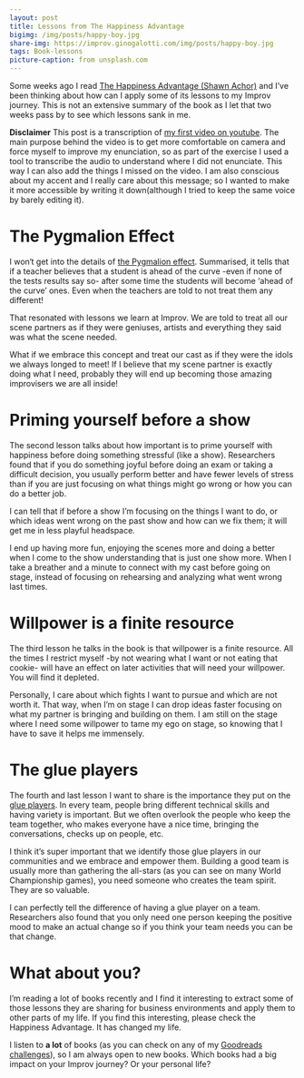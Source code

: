 ```yaml
---
layout: post
title: Lessons from The Happiness Advantage
bigimg: /img/posts/happy-boy.jpg
share-img: https://improv.ginogalotti.com/img/posts/happy-boy.jpg
tags: Book-lessons
picture-caption: from unsplash.com
---
```


Some weeks ago I read [The Happiness Advantage (Shawn Achor)](https://www.audible.com/pd/The-Happiness-Advantage-Audiobook/B0041NZRDC) and I’ve been thinking about how can I apply some of its lessons to my Improv journey. This is not an extensive summary of the book as I let that two weeks pass by to see which lessons sank in me.

**Disclaimer**
This post is a transcription of [my first video on youtube](https://www.youtube.com/watch?v=CI42Dz_gf4I). The main purpose behind the video is to get more comfortable on camera and force myself to improve my enunciation, so as part of the exercise I used a tool to transcribe the audio to understand where I did not enunciate. This way I can also add the things I missed on the video. I am also conscious about my accent and I really care about this message; so I wanted to make it more accessible by writing it down(although I tried to keep the same voice by barely editing it).

# The Pygmalion Effect

I won‘t get into the details of [the Pygmalion effect](https://en.wikipedia.org/wiki/Pygmalion_effect). Summarised, it tells that if a teacher believes that a student is ahead of the curve  -even if none of the tests results say so- after some time the students will become ‘ahead of the curve’ ones. Even when the teachers are told to not treat them any different!

That resonated with lessons we learn at Improv. We are told to treat all our scene partners as if they were geniuses, artists and everything they said was what the scene needed.

What if we embrace this concept and treat our cast as if they were the idols we always longed to meet! If I believe that my scene partner is exactly doing what I need, probably they will end up becoming those amazing improvisers we are all inside!

# Priming yourself before a show

The second lesson talks about how important is to prime yourself with happiness before doing something stressful (like a show). Researchers found that if you do something joyful before doing an exam or taking a difficult decision, you usually perform better and have fewer levels of stress than if you are just focusing on what things might go wrong or how you can do a better job.

I can tell that if before a show I’m focusing on the things I want to do, or which ideas went wrong on the past show and how can we fix them; it will get me in less playful headspace.

I end up having more fun, enjoying the scenes more and doing a better when I come to the show understanding that is just one show more. When I take a breather and a minute to connect with my cast before going on stage, instead of focusing on rehearsing and analyzing what went wrong last times.

# Willpower is a finite resource

The third lesson he talks in the book is that willpower is a finite resource. All the times I restrict myself -by not wearing what I want or not eating that cookie- will have an effect on later activities that will need your willpower. You will find it depleted.

Personally, I care about which fights I want to pursue and which are not worth it. That way, when I’m on stage I can drop ideas faster focusing on what my partner is bringing and building on them. I am still on the stage where I need some willpower to tame my ego on stage, so knowing that I have to save it helps me immensely.

# The glue players

The fourth and last lesson I want to share is the importance they put on the [glue players](https://www.active.com/basketball/articles/the-importance-of-a-glue-guy?page=1). In every team, people bring different technical skills and having variety is important. But we often overlook the people who keep the team together, who makes everyone have a nice time, bringing the conversations, checks up on people, etc.

I think it’s super important that we identify those glue players in our communities and we embrace and empower them. Building a good team is usually more than gathering the all-stars (as you can see on many World Championship games), you need someone who creates the team spirit. They are so valuable.

I can perfectly tell the difference of having a glue player on a team. Researchers also found that you only need one person keeping the positive mood to make an actual change so if you think your team needs you can be that change.

# What about you?

I’m reading a lot of books recently and I find it interesting to extract some of those lessons they are sharing for business environments and apply them to other parts of my life. If you find this interesting, please check the Happiness Advantage. It has changed my life.

I listen to **a lot** of books (as you can check on any of my [Goodreads challenges](https://www.goodreads.com/user_challenges/16299140)), so I am always open to new books. Which books had a big impact on your Improv journey? Or your personal life?



